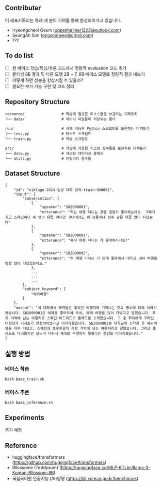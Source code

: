 ## Contributer
이 레포지토리는 아래 세 분의 기여를 통해 완성되어가고 있습니다.
- Hyeongcheol Geum (oppenheimer1223@outlook.com)
- SeungAh Son (ongsoonyee@gmail.com)
- ???

## To do list
- [ ] 현 베이스 학습/튜닝/추론 코드에서 정량적 evaluation 코드 추가
- [ ] 블라썸 8B 결과 및 다른 모델 2B ~ 7, 8B 베이스 모델로 정량적 결과 내보기
- [ ] 어떻게 하면 성능을 향상시킬 수 있을까?
- [ ] 필요한 부가 기능 구현 및 코드 정리

## Repository Structure
```
resource/                 # 학습에 필요한 리소스들을 보관하는 디렉토리
└── data/                 # 데이터 파일들이 저장되는 폴더

run/                      # 실행 가능한 Python 스크립트를 보관하는 디렉토리
├── test.py               # 테스트 스크립트
└── train.py              # 학습 스크립트

src/                      # 학습에 사용될 커스텀 함수들을 보관하는 디렉토리
├── data.py               # 커스텀 데이터셋 클래스
└── utils.py              # 유틸리티 함수들
```

## Dataset Structure
```
{
    "id": "nikluge-2024-일상 대화 요약-train-000001",
    "input": {
        "conversation": [
            {
                "speaker": "SD2000001",
                "utterance": "저는 여행 다니는 것을 굉장히 좋아하는데요. 그래가지고 스페인이나 뭐 영국 유럽 아니면 국내에서도 뭐 강릉이나 전주 같은 데를 많이 다녔는데"
            },
            {
                "speaker": "SD2000001",
                "utterance": "혹시 여행 다니는 거 좋아하시나요?"
            },
            {
                "speaker": "SD2000002",
                "utterance": "저 여행 다니는 거 되게 좋아해서 대학교 내내 여행을 엄청 많이 다녔었는데요."
            },
            ...
            ...
            ...
        ],
        "subject_keyword": [
            "해외여행"
        ]
    },
    "output": "이 대화에서 화자들은 좋았던 여행지와 기억나는 주요 명소에 대해 이야기했습니다. SD2000001은 여행을 좋아하여 국내, 해외 여행을 많이 다녔다고 말했습니다. 특히 기억에 남는 여행지로 스페인 마드리드의 톨레도를 소개했습니다. 그 중 화려하게 꾸며진 대성당과 디저트가 인상적이었다고 이야기했습니다. SD2000002는 대학교에 진학한 후 해외여행을 자주 다녔고, 스페인과 포루투갈이 가장 기억에 남는 여행지라고 말했습니다. 그리고 톨레도도 다녀왔지만 날씨가 더워서 제대로 구경하지 못했다는 경험을 이야기했습니다."
}
```

## 실행 방법
### 베이스 학습
```
bash base_train.sh
```
### 베이스 추론
```
bash base_inference.sh
```

## Experiments
추가 예정

## Reference
- huggingface/transformers (https://github.com/huggingface/transformers)  
- Bllossome (Teddysum) (https://huggingface.co/MLP-KTLim/llama-3-Korean-Bllossom-8B)  
- 국립국어원 인공지능 (AI)말평 (https://kli.korean.go.kr/benchmark)  
